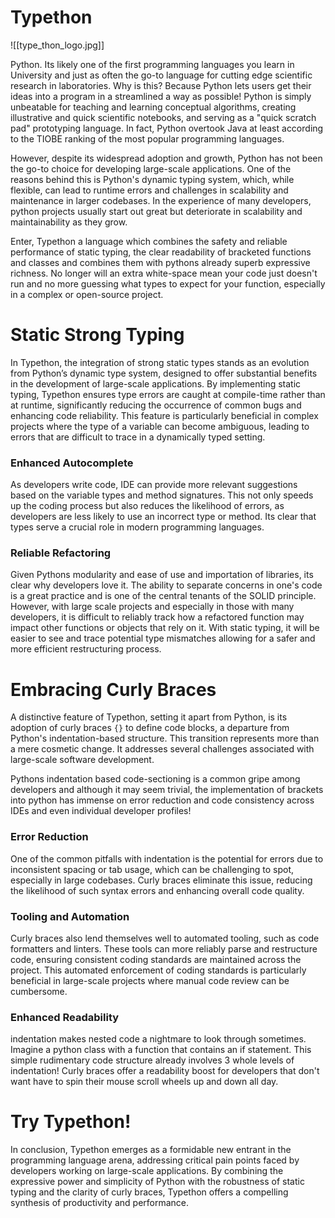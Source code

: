 # Typethon 
![[type_thon_logo.jpg]]

Python. Its likely one of the first programming languages you learn in University and just as often the go-to language for cutting edge scientific research in laboratories. Why is this? Because Python lets users get their ideas into a program in a streamlined a way as possible! Python is simply unbeatable for teaching and learning conceptual algorithms, creating illustrative and quick scientific notebooks, and serving as a "quick scratch pad" prototyping language. In fact, Python overtook Java at least according to the TIOBE ranking of the most popular programming languages. 

However, despite its widespread adoption and growth, Python has not been the go-to choice for developing large-scale applications. One of the reasons behind this is Python's dynamic typing system, which, while flexible, can lead to runtime errors and challenges in scalability and maintenance in larger codebases. In the experience of many developers, python projects usually start out great but deteriorate in scalability and maintainability as they grow. 

Enter, Typethon a language which combines the safety and reliable performance of static typing, the clear readability of bracketed functions and classes and combines them with pythons already superb expressive richness. No longer will an extra white-space mean your code just doesn't run and no more guessing what types to expect for your function, especially in a complex or open-source project. 

# Static Strong Typing 
In Typethon, the integration of strong static types stands as an evolution from Python’s dynamic type system, designed to offer substantial benefits in the development of large-scale applications. By implementing static typing, Typethon ensures type errors are caught at compile-time rather than at runtime, significantly reducing the occurrence of common bugs and enhancing code reliability. This feature is particularly beneficial in complex projects where the type of a variable can become ambiguous, leading to errors that are difficult to trace in a dynamically typed setting.

### Enhanced Autocomplete 
As developers write code, IDE can provide more relevant suggestions based on the variable types and method signatures. This not only speeds up the coding process but also reduces the likelihood of errors, as developers are less likely to use an incorrect type or method. Its clear that types serve a crucial role in modern programming languages. 

### Reliable Refactoring 
Given Pythons modularity and ease of use and importation of libraries, its clear why developers love it. The ability to separate concerns in one's code is a great practice and is one of the central tenants of the SOLID principle. However, with large scale projects and especially in those with many developers, it is difficult to reliably track how a refactored function may impact other functions or objects that rely on it. With static typing, it will be easier to see and trace potential type mismatches allowing for a safer and more efficient restructuring process. 

# Embracing Curly Braces
A distinctive feature of Typethon, setting it apart from Python, is its adoption of curly braces `{}` to define code blocks, a departure from Python's indentation-based structure. This transition represents more than a mere cosmetic change. It addresses several challenges associated with large-scale software development. 

Pythons indentation based code-sectioning is a common gripe among developers and although it may seem trivial, the implementation of brackets into python has immense on error reduction and code consistency across IDEs and even individual developer profiles! 

### Error Reduction
One of the common pitfalls with indentation is the potential for errors due to inconsistent spacing or tab usage, which can be challenging to spot, especially in large codebases. Curly braces eliminate this issue, reducing the likelihood of such syntax errors and enhancing overall code quality.

### Tooling and Automation
Curly braces also lend themselves well to automated tooling, such as code formatters and linters. These tools can more reliably parse and restructure code, ensuring consistent coding standards are maintained across the project. This automated enforcement of coding standards is particularly beneficial in large-scale projects where manual code review can be cumbersome. 

### Enhanced Readability
indentation makes nested code a nightmare to look through sometimes. Imagine a python class with a function that contains an if statement. This simple rudimentary code structure already involves 3 whole levels of indentation! Curly braces offer a readability boost for developers that don't want have to spin their mouse scroll wheels up and down all day. 

# Try Typethon!
In conclusion, Typethon emerges as a formidable new entrant in the programming language arena, addressing critical pain points faced by developers working on large-scale applications. By combining the expressive power and simplicity of Python with the robustness of static typing and the  clarity of curly braces, Typethon offers a compelling synthesis of productivity and performance.